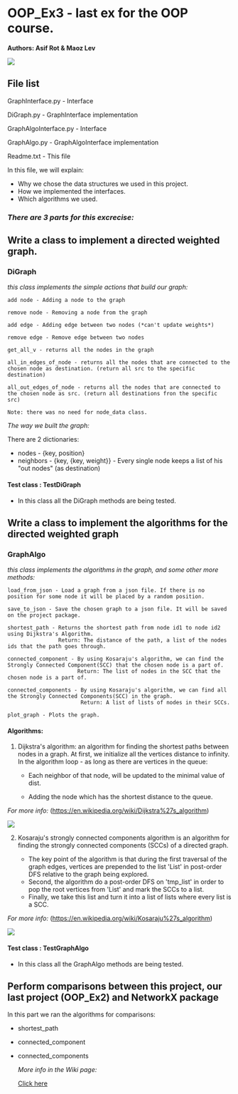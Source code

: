 # OOP_Ex3 - last ex for the OOP course.

**Authors: Asif Rot & Maoz Lev**

![](https://stock.wikimini.org/w/images/2/2c/Pok%C3%A9mon.gif)

File list
------------

GraphInterface.py - Interface

DiGraph.py - GraphInterface implementation

GraphAlgoInterface.py - Interface

GraphAlgo.py - GraphAlgoInterface implementation

Readme.txt - This file

In this file, we will explain:
- Why we chose the data structures we used in this project.
- How we implemented the interfaces.
- Which algorithms we used.


### _There are 3 parts for this excrecise:_

## Write a class to implement a directed weighted graph.

### DiGraph

_this class implements the simple actions that build our graph:_
    
    add node - Adding a node to the graph
    
    remove node - Removing a node from the graph
    
    add edge - Adding edge between two nodes (*can't update weights*)
    
    remove edge - Remove edge between two nodes 
    
    get_all_v - returns all the nodes in the graph
    
    all_in_edges_of_node - returns all the nodes that are connected to the chosen node as destination. (return all src to the specific destination)
    
    all_out_edges_of_node - returns all the nodes that are connected to the chosen node as src. (return all destinations fron the specific src)

    Note: there was no need for node_data class.

   _The way we built the graph:_
   
   There are 2 dictionaries: 
   
   - nodes - {key, position}
   - neighbors - {key, {key, weight}} - Every single node keeps a list of his "out nodes" (as destination)
    
#### Test class : TestDiGraph

- In this class all the DiGraph methods are being tested.
    

## Write a class to implement the algorithms for the directed weighted graph
    
### GraphAlgo

_this class implements the algorithms in the graph, and some other more methods:_
      
    load_from_json - Load a graph from a json file. If there is no position for some node it will be placed by a random position.
      
    save_to_json - Save the chosen graph to a json file. It will be saved on the project package.
      
    shortest_path - Returns the shortest path from node id1 to node id2 using Dijkstra's Algorithm.
                    Return: The distance of the path, a list of the nodes ids that the path goes through.
      
    connected_component - By using Kosaraju's algorithm, we can find the Strongly Connected Component(SCC) that the chosen node is a part of.
                          Return: The list of nodes in the SCC that the chosen node is a part of.
      
    connected_components - By using Kosaraju's algorithm, we can find all the Strongly Connected Components(SCC) in the graph.
                           Return: A list of lists of nodes in their SCCs.
      
    plot_graph - Plots the graph.
    
#### **Algorithms:**
    
1. Dijkstra's algorithm: an algorithm for finding the shortest paths between nodes in a graph.
	At first, we initialize all the vertices distance to infinity.
	In the algorithm loop - as long as there are vertices in the queue:
  
	- Each neighbor of that node, will be updated to the minimal value of dist.
    
	- Adding the node which has the shortest distance to the queue.

_For more info:_ (https://en.wikipedia.org/wiki/Dijkstra%27s_algorithm)

![](https://upload.wikimedia.org/wikipedia/commons/5/57/Dijkstra_Animation.gif)

    
2. Kosaraju's strongly connected components algorithm is an algorithm for finding the strongly connected components (SCCs) of a directed graph.
    
	- The key point of the algorithm is that during the first traversal of the graph edges,
	vertices are prepended to the list 'List' in post-order DFS relative to the graph being explored.
	- Second, the algorithm do a post-order DFS on 'tmp_list' in order to pop the root vertices from 'List' and mark the SCCs to a list.
	- Finally, we take this list and turn it into a list of lists where every list is a SCC.
    
_For more info:_ (https://en.wikipedia.org/wiki/Kosaraju%27s_algorithm)
   
![](https://miro.medium.com/max/1666/1*mW2CO2dhTkvgsJK7oSrFJg.gif)
      
#### Test class : TestGraphAlgo

- In this class all the GraphAlgo methods are being tested.
                  

## Perform comparisons between this project, our last project (OOP_Ex2) and NetworkX package

In this part we ran the algorithms for comparisons:
- shortest_path
- connected_component
- connected_components
  
  _More info in the Wiki page:_
  
  [Click here](https://github.com/Asif-Rot/OOP_Ex3/wiki)
  
  
        
